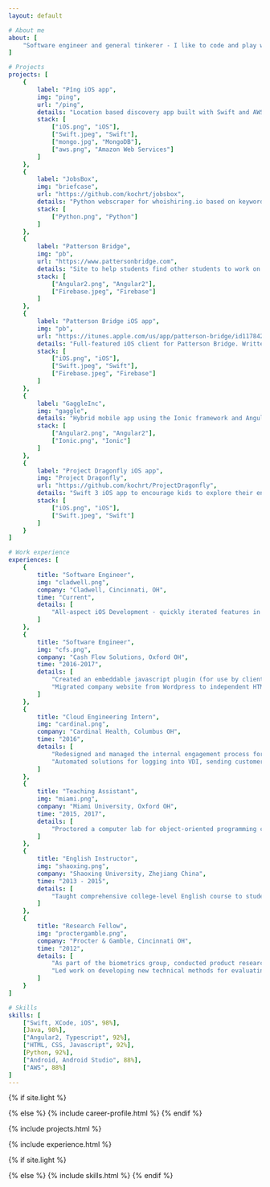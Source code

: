 ```yaml
---
layout: default

# About me
about: [
    "Software engineer and general tinkerer - I like to code and play with new technology. Currently doing iOS and web development; otherwise was most recently in Cardinal Health's cloud, where I had the opportunity to work with AWS and do a lot of python scripting. I can be bribed with good Chinese food."
]

# Projects
projects: [
    {
        label: "Pîng iOS app",
        img: "ping",
        url: "/ping", 
        details: "Location based discovery app built with Swift and AWS. Currently in Apple's TestFlight Beta program",
        stack: [
            ["iOS.png", "iOS"],
            ["Swift.jpeg", "Swift"],
            ["mongo.jpg", "MongoDB"],
            ["aws.png", "Amazon Web Services"]
        ]
    },
    {
        label: "JobsBox",
        img: "briefcase",
        url: "https://github.com/kochrt/jobsbox",
        details: "Python webscraper for whoishiring.io based on keywords",
        stack: [
            ["Python.png", "Python"]
        ]
    },
    {
        label: "Patterson Bridge", 
        img: "pb",
        url: "https://www.pattersonbridge.com", 
        details: "Site to help students find other students to work on projects together. Why wait for a startup weekend to find talent and start your business? Written in Angular2 with Google's Firebase as a backend.",
        stack: [
            ["Angular2.png", "Angular2"], 
            ["Firebase.jpeg", "Firebase"]
        ]
    },
    {
        label: "Patterson Bridge iOS app", 
        img: "pb",
        url: "https://itunes.apple.com/us/app/patterson-bridge/id1178426060?mt=8", 
        details: "Full-featured iOS client for Patterson Bridge. Written in Swift 3 for iPad and iPhone.",
        stack: [
            ["iOS.png", "iOS"], 
            ["Swift.jpeg", "Swift"], 
            ["Firebase.jpeg", "Firebase"]
        ]
    },
    {
        label: "GaggleInc", 
        img: "gaggle",
        details: "Hybrid mobile app using the Ionic framework and Angular2 in a three-person Agile development environment",
        stack: [
            ["Angular2.png", "Angular2"],
            ["Ionic.png", "Ionic"]
        ]
    },
    {
        label: "Project Dragonfly iOS app", 
        img: "Project Dragonfly",
        url: "https://github.com/kochrt/ProjectDragonfly", 
        details: "Swift 3 iOS app to encourage kids to explore their environment and ask scientific questions",
        stack: [
            ["iOS.png", "iOS"], 
            ["Swift.jpeg", "Swift"]
        ]
    }
]

# Work experience
experiences: [
    {
        title: "Software Engineer",
        img: "cladwell.png",
        company: "Cladwell, Cincinnati, OH",
        time: "Current",
        details: [
            "All-aspect iOS Development - quickly iterated features in response to market demands in a fast-paced startup environment"
        ]
    },
    {
        title: "Software Engineer",
        img: "cfs.png",
        company: "Cash Flow Solutions, Oxford OH",
        time: "2016-2017",
        details: [ 
            "Created an embeddable javascript plugin (for use by clients to accept payments) as a one-line alternative to interacting directly with our API",
            "Migrated company website from Wordpress to independent HTML/CSS/JS"
        ]
    },
    {
        title: "Cloud Engineering Intern",
        img: "cardinal.png",
        company: "Cardinal Health, Columbus OH",
        time: "2016",
        details: [
            "Redesigned and managed the internal engagement process for requesting Amazon Web Services (AWS) resources, streamlining the resource provisioning process",
            "Automated solutions for logging into VDI, sending customer emails based on data from an Excel spreadsheet, and entering queries into Neo4j graph database all using Python"
        ]
    },
    {
        title: "Teaching Assistant",
        img: "miami.png",
        company: "Miami University, Oxford OH",
        time: "2015, 2017",
        details: [
            "Proctored a computer lab for object-oriented programming course, focusing on good coding practices, readability, and object-oriented design"
        ]
    },
    {
        title: "English Instructor",
        img: "shaoxing.png",
        company: "Shaoxing University, Zhejiang China",
        time: "2013 - 2015",
        details: [
            "Taught comprehensive college-level English course to students while learning Chinese"
        ]
    },
    {
        title: "Research Fellow",
        img: "proctergamble.png",
        company: "Procter & Gamble, Cincinnati OH",
        time: "2012",
        details: [
            "As part of the biometrics group, conducted product research and consumer testing using various biometric tools and human factors, including facial expression coding, eye tracking using Tobii, implicit cognition studies, and Facial Action Coding System (FACS)",
            "Led work on developing new technical methods for evaluating product performance based on sensory feedback from consumers (Pantene)"
        ]
    }
]

# Skills
skills: [
    ["Swift, XCode, iOS", 98%],
    [Java, 98%],
    ["Angular2, Typescript", 92%],
    ["HTML, CSS, Javascript", 92%],
    [Python, 92%],
    ["Android, Android Studio", 88%],
    ["AWS", 88%]
]
---
```


{% if site.light %}

{% else %}
{% include career-profile.html %}
{% endif %}  
            
{% include projects.html %}

{% include experience.html %}

{% if site.light %}

{% else %}
{% include skills.html %}
{% endif %}            

